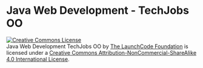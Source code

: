 # Java Web Development - TechJobs OO

<a rel="license" href="http://creativecommons.org/licenses/by-nc-sa/4.0/"><img alt="Creative Commons License" style="border-width:0" src="https://i.creativecommons.org/l/by-nc-sa/4.0/88x31.png" /></a><br /><span xmlns:dct="http://purl.org/dc/terms/" property="dct:title">Java Web Development TechJobs OO</span> by <a xmlns:cc="http://creativecommons.org/ns#" href="https://www.launchcode.org/" property="cc:attributionName" rel="cc:attributionURL">The LaunchCode Foundation</a> is licensed under a <a rel="license" href="http://creativecommons.org/licenses/by-nc-sa/4.0/">Creative Commons Attribution-NonCommercial-ShareAlike 4.0 International License</a>.
